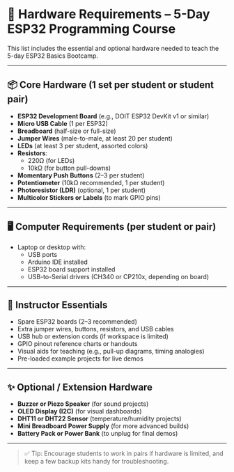 # 🧰 Hardware Requirements – 5-Day ESP32 Programming Course

This list includes the essential and optional hardware needed to teach the 5-day ESP32 Basics Bootcamp.

---

## 📦 Core Hardware (1 set per student or student pair)
- **ESP32 Development Board** (e.g., DOIT ESP32 DevKit v1 or similar)
- **Micro USB Cable** (1 per ESP32)
- **Breadboard** (half-size or full-size)
- **Jumper Wires** (male-to-male, at least 20 per student)
- **LEDs** (at least 3 per student, assorted colors)
- **Resistors**:
  - 220Ω (for LEDs)
  - 10kΩ (for button pull-downs)
- **Momentary Push Buttons** (2–3 per student)
- **Potentiometer** (10kΩ recommended, 1 per student)
- **Photoresistor (LDR)** (optional, 1 per student)
- **Multicolor Stickers or Labels** (to mark GPIO pins)

---

## 🖥️ Computer Requirements (per student or pair)
- Laptop or desktop with:
  - USB ports
  - Arduino IDE installed
  - ESP32 board support installed
  - USB-to-Serial drivers (CH340 or CP210x, depending on board)

---

## 🔧 Instructor Essentials
- Spare ESP32 boards (2–3 recommended)
- Extra jumper wires, buttons, resistors, and USB cables
- USB hub or extension cords (if workspace is limited)
- GPIO pinout reference charts or handouts
- Visual aids for teaching (e.g., pull-up diagrams, timing analogies)
- Pre-loaded example projects for live demos

---

## ✨ Optional / Extension Hardware
- **Buzzer or Piezo Speaker** (for sound projects)
- **OLED Display (I2C)** (for visual dashboards)
- **DHT11 or DHT22 Sensor** (temperature/humidity projects)
- **Mini Breadboard Power Supply** (for more advanced builds)
- **Battery Pack or Power Bank** (to unplug for final demos)

---

> ✅ Tip: Encourage students to work in pairs if hardware is limited, and keep a few backup kits handy for troubleshooting.

